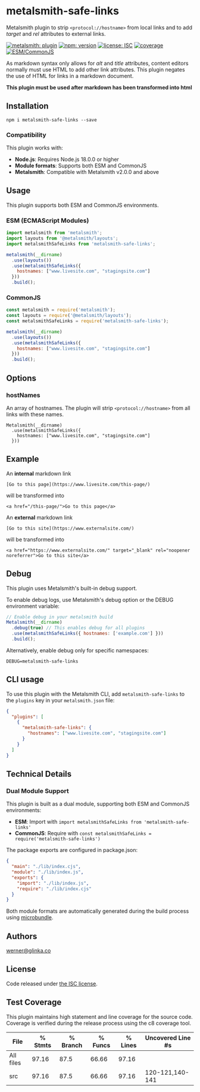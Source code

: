 # metalsmith-safe-links

Metalsmith plugin to strip `<protocol://hostname>` from local links and to add _target_ and _rel_ attributes to external links.

[![metalsmith: plugin][metalsmith-badge]][metalsmith-url]
[![npm: version][npm-badge]][npm-url]
[![license: ISC][license-badge]][license-url]
[![coverage][coverage-badge]][coverage-url]
[![ESM/CommonJS][modules-badge]][npm-url]

As markdown syntax only allows for _alt_ and _title_ attributes, content editors normally must use HTML to add other link attributes. This plugin negates the use of HTML for links in a markdown document.

**This plugin must be used after markdown has been transformed into html**

## Installation

```
npm i metalsmith-safe-links --save
```

### Compatibility

This plugin works with:

- **Node.js**: Requires Node.js 18.0.0 or higher
- **Module formats**: Supports both ESM and CommonJS
- **Metalsmith**: Compatible with Metalsmith v2.0.0 and above

## Usage

This plugin supports both ESM and CommonJS environments.

### ESM (ECMAScript Modules)

```js
import metalsmith from 'metalsmith';
import layouts from '@metalsmith/layouts';
import metalsmithSafeLinks from 'metalsmith-safe-links';

metalsmith(__dirname)
  .use(layouts())
  .use(metalsmithSafeLinks({
    hostnames: ["www.livesite.com", "stagingsite.com"]
  }))
  .build();
```

### CommonJS

```js
const metalsmith = require('metalsmith');
const layouts = require('@metalsmith/layouts');
const metalsmithSafeLinks = require('metalsmith-safe-links');

metalsmith(__dirname)
  .use(layouts())
  .use(metalsmithSafeLinks({
    hostnames: ["www.livesite.com", "stagingsite.com"]
  }))
  .build();
```

## Options

### hostNames

An array of hostnames. The plugin will strip `<protocol://hostname>` from all links with these names.

```
Metalsmith(__dirname)
  .use(metalsmithSafeLinks({
    hostnames: ["www.livesite.com", "stagingsite.com"]
  }))
```

## Example

An **internal** markdown link

```
[Go to this page](https://www.livesite.com/this-page/)
```

will be transformed into

```
<a href="/this-page/">Go to this page</a>
```

An **external** markdown link

```
[Go to this site](https://www.externalsite.com/)
```

will be transformed into

```
<a href="https://www.externalsite.com/" target="_blank" rel="noopener noreferrer">Go to this site</a>
```

## Debug

This plugin uses Metalsmith's built-in debug support.

To enable debug logs, use Metalsmith's debug option or the DEBUG environment variable:

```javascript
// Enable debug in your metalsmith build
Metalsmith(__dirname)
  .debug(true) // This enables debug for all plugins
  .use(metalsmithSafeLinks({ hostnames: ['example.com'] }))
  .build();
```

Alternatively, enable debug only for specific namespaces:

```
DEBUG=metalsmith-safe-links
```

## CLI usage

To use this plugin with the Metalsmith CLI, add `metalsmith-safe-links` to the `plugins` key in your `metalsmith.json` file:

```json
{
  "plugins": [
    {
      "metalsmith-safe-links": {
        "hostnames": ["www.livesite.com", "stagingsite.com"]
      }
    }
  ]
}
```

## Technical Details

### Dual Module Support

This plugin is built as a dual module, supporting both ESM and CommonJS environments:

- **ESM**: Import with `import metalsmithSafeLinks from 'metalsmith-safe-links'`
- **CommonJS**: Require with `const metalsmithSafeLinks = require('metalsmith-safe-links')`

The package exports are configured in package.json:

```json
{
  "main": "./lib/index.cjs",
  "module": "./lib/index.js",
  "exports": {
    "import": "./lib/index.js",
    "require": "./lib/index.cjs"
  }
}
```

Both module formats are automatically generated during the build process using [microbundle](https://github.com/developit/microbundle).

## Authors

[werner@glinka.co](https://github.com/wernerglinka)

## License

Code released under [the ISC license](https://github.com/wernerglinka/metalsmith-safe-links/blob/main/LICENSE).

[npm-badge]: https://img.shields.io/npm/v/metalsmith-safe-links.svg
[npm-url]: https://www.npmjs.com/package/metalsmith-safe-links
[metalsmith-badge]: https://img.shields.io/badge/metalsmith-plugin-green.svg?longCache=true
[metalsmith-url]: https://metalsmith.io
[license-badge]: https://img.shields.io/github/license/wernerglinka/metalsmith-safe-links
[license-url]: LICENSE
[coverage-badge]: https://img.shields.io/badge/coverage-97%25-brightgreen
[coverage-url]: #test-coverage
[modules-badge]: https://img.shields.io/badge/modules-ESM%2FCJS-blue

## Test Coverage

This plugin maintains high statement and line coverage for the source code. Coverage is verified during the release process using the c8 coverage tool.

File      | % Stmts | % Branch | % Funcs | % Lines | Uncovered Line #s
----------|---------|----------|---------|---------|-------------------
All files | 97.16 | 87.5 | 66.66 | 97.16 |
 src | 97.16 | 87.5 | 66.66 | 97.16 | 120-121,140-141

